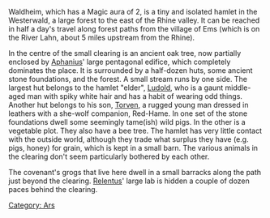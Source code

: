 Waldheim, which has a Magic aura of 2, is a tiny and isolated hamlet in
the Westerwald, a large forest to the east of the Rhine valley. It can
be reached in half a day's travel along forest paths from the village of
Ems (which is on the River Lahn, about 5 miles upstream from the Rhine).

In the centre of the small clearing is an ancient oak tree, now
partially enclosed by [Aphanius](Aphanius "wikilink")' large pentagonal
edifice, which completely dominates the place. It is surrounded by a
half-dozen huts, some ancient stone foundations, and the forest. A small
stream runs by one side. The largest hut belongs to the hamlet "elder",
[Ludold](Ludold "wikilink"), who is a gaunt middle-aged man with spiky
white hair and has a habit of wearing odd things. Another hut belongs to
his son, [Torven](Torven "wikilink"), a rugged young man dressed in
leathers with a she-wolf companion, Red-Hame. In one set of the stone
foundations dwell some seemingly tame(ish) wild pigs. In the other is a
vegetable plot. They also have a bee tree. The hamlet has very little
contact with the outside world, although they trade what surplus they
have (e.g. pigs, honey) for grain, which is kept in a small barn. The
various animals in the clearing don't seem particularly bothered by each
other.

The covenant's grogs that live here dwell in a small barracks along the
path just beyond the clearing. [Relentus](Relentus "wikilink")' large
lab is hidden a couple of dozen paces behind the clearing.

[Category: Ars](Category:_Ars "wikilink")